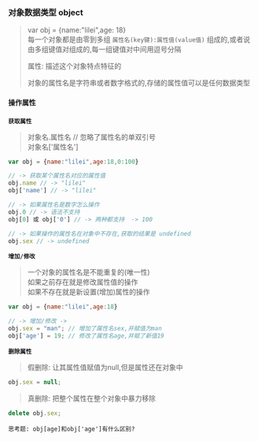 ### 对象数据类型 object

> var obj = {name:"lilei",age: 18}  
> 每一个对象都是由零到多组 `属性名(key键):属性值(value值)` 组成的,或者说由多组键值对组成的,每一组键值对中间用逗号分隔
>   
> 属性: 描述这个对象特点特征的  
>  
> 对象的属性名是字符串或者数字格式的,存储的属性值可以是任何数据类型  
>   
#### 操作属性
**`获取属性`**
> 对象名.属性名   // 忽略了属性名的单双引号  
> 对象名['属性名']

```javascript
var obj = {name:"lilei",age:18,0:100}

// -> 获取某个属性名对应的属性值
obj.name // -> "lilei"
obj['name'] // -> "lilei"

// -> 如果属性名是数字怎么操作
obj.0 // -> 语法不支持
obj[0] 或 obj['0'] // -> 两种都支持  -> 100

// -> 如果操作的属性名在对象中不存在,获取的结果是 undefined
obj.sex // -> undefined
```

**`增加/修改`**

> 一个对象的属性名是不能重复的(唯一性)  
> 如果之前存在就是修改属性值的操作  
> 如果不存在就是新设置(增加)属性的操作

```javascript
var obj = {name:"lilei",age:18}

// -> 增加/修改 -> 
obj.sex = "man"; // 增加了属性名sex,并赋值为man
obj['age'] = 19; // 修改了属性名age,并赋了新值19
```

**`删除属性`**
> 假删除: 让其属性值赋值为null,但是属性还在对象中

```javascript
obj.sex = null;
```

> 真删除: 把整个属性在整个对象中暴力移除

```javascript
delete obj.sex;
```

`思考题: obj[age]和obj['age']有什么区别?`
